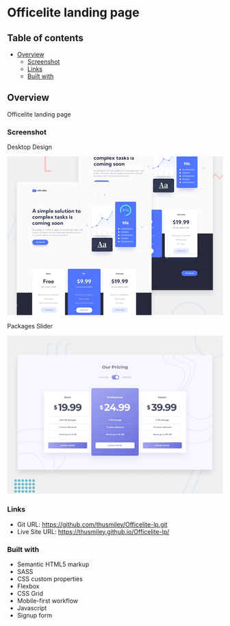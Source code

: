 # Officelite landing page

## Table of contents

- [Overview](#overview)
  - [Screenshot](#screenshot)
  - [Links](#links)
  - [Built with](#built-with)

## Overview
Officelite landing page

### Screenshot
Desktop Design

![](./assets/preview.jpg)

Packages Slider

![](./assets/home/desktop-preview.jpg)

### Links

- Git URL: https://github.com/thusmiley/Officelite-lp.git
- Live Site URL: https://thusmiley.github.io/Officelite-lp/


### Built with

- Semantic HTML5 markup
- SASS
- CSS custom properties
- Flexbox
- CSS Grid
- Mobile-first workflow
- Javascript
- Signup form
